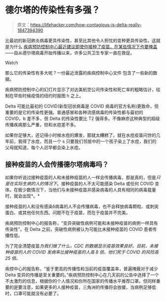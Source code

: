 # 德尔塔的传染性有多强？

> 原文：<https://lifehacker.com/how-contagious-is-delta-really-1847394390>

比最初的新冠肺炎病毒更具传染性，甚至比其他令人担忧的变种更具传染性。这就是为什么 [疾病预防控制中心最近建议即使你接种了疫苗，在某些情况下也要掩盖](https://lifehacker.com/a-lot-of-us-should-start-wearing-masks-again-according-1847372587)——自从德尔塔病毒开始传播以来，许多公共卫生专家一直在敦促。

Watch

那么它的传染性有多大呢？一份最近泄露的疾病控制中心文件 包含了一些新的数据。

疾病预防控制中心的幻灯片显示了对达美航空公司传染性和死亡率的粗略估计，绘制在早些时候疫情的纽约时报图 h 之上。

Delta 可能比最初的 COVID(新型冠状病毒是 COVID 病毒的官方名称)更致命，但重要的是它的传染性更强。普通感冒和各种流感病毒的传染性都与最初的 COVID，b 差不多，但 Delta 的传染性要比 T2 强得多。不像麻疹这种典型的超级传播疾病那么严重，但和水痘差不多。

如果你足够大，还记得小时候水痘的爆发，那就太糟糕了。就在水痘疫苗问世的几年前，我得了水痘，而且一个 s 只要我们邻居中的一个孩子染上了水痘，我们的父母就知道，每个人迟早都会染上水痘。

## 接种疫苗的人会传播德尔塔病毒吗？

如果你听说过接种疫苗的人和未接种疫苗的人一样会传播病毒，那是真的，但是*只是在实际生病的人的情况下*。接种疫苗的人不太可能感染 Delta 或任何 COVID 变体。在极少数情况下，当他们与未接种疫苗并感染病毒的人具有相同的病毒载量时，就会出现*。*

接种疫苗的人和没有感染δ病毒的人不会传播病毒，也不会释放病毒颗粒、或刺突蛋白、或其他任何东西。问题不在于疫苗，而在于疫苗并不完美。

疾病预防控制中心的报告称，“变异突破性病例可能和未接种疫苗的病例一样具有传染性”。在 Delta 之前，突破性病例被认为可能比未接种疫苗的 COVID 患者传播性低。

为了完全清楚疫苗*为我们做了什么，CDC 的数据显示疫苗效果良好。目前，未接种疫苗的人的 COVID 发病率比接种疫苗的人高 8 倍，他们死于 COVID 的风险高 25 倍。*

疾控中心的报告称，“鉴于更高的传播性和当前的疫苗覆盖率，普遍掩蔽对于减少 Delta 变异的传播是至关重要的。”疾病预防控制中心在几天前的公告中选择了一个不太激烈的信息，根据你的个人情况和你所在国家的传播水平推荐口罩。但同样重要的是要注意，如果更多的人接种疫苗，三角洲的传播将会放缓，当病例足够低时，口罩可能就没有必要了。